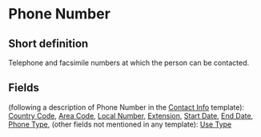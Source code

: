 # Phone Number
## Short definition
Telephone and facsimile numbers at which the person can be contacted.
## Fields
(following a description of Phone Number in the [Contact Info](../Templates/Contact%20Info.md) template):
[Country Code](../Object-Fields/Phone%20Number/Country%20Code.md),
[Area Code](../Object-Fields/Phone%20Number/Area%20Code.md),
[Local Number](../Object-Fields/Phone%20Number/Local%20Number.md),
[Extension](../Object-Fields/Phone%20Number/Extension.md),
[Start Date](../Object-Fields/Phone%20Number/Start%20Date.md),
[End Date](../Object-Fields/Phone%20Number/End%20Date.md),
[Phone Type](../Object-Fields/Phone%20Number/Phone%20Type.md),
(other fields not mentioned in any template):
[Use Type](../Object-Fields/Phone%20Number/Use%20Type.md)
